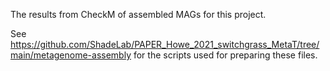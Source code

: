 
The results from CheckM of assembled MAGs for this project.

See https://github.com/ShadeLab/PAPER_Howe_2021_switchgrass_MetaT/tree/main/metagenome-assembly for the scripts used for preparing these files.
